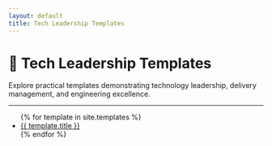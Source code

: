 ```yaml
---
layout: default
title: Tech Leadership Templates
---
```


# 🧩 Tech Leadership Templates

Explore practical templates demonstrating technology leadership, delivery management, and engineering excellence.

---

<ul>
  {% for template in site.templates %}
    <li>
      <a href="{{ template.url }}">{{ template.title }}</a>
    </li>
  {% endfor %}
</ul>
